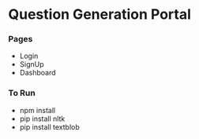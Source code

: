 # Question Generation Portal

### Pages
>  
- Login
- SignUp
- Dashboard

### To Run
>  
- npm install
- pip install nltk
- pip install textblob
